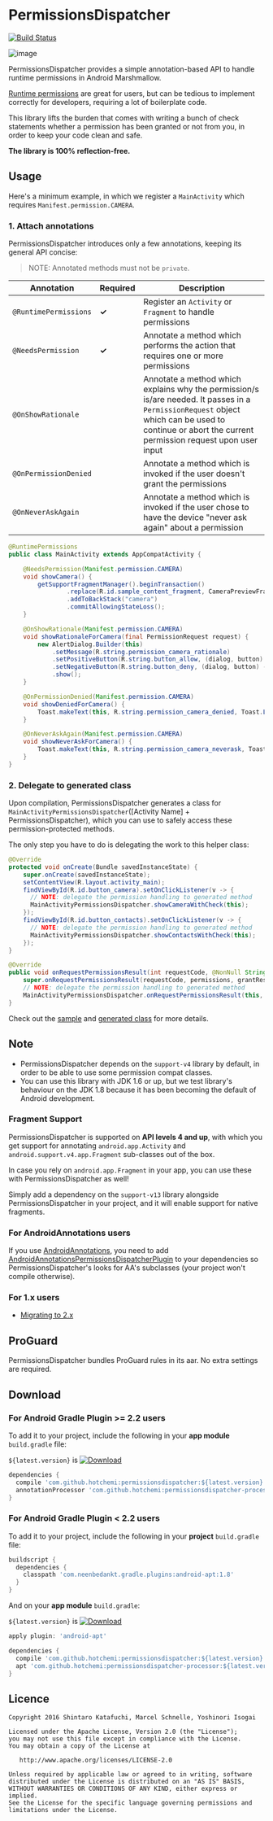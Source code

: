 # PermissionsDispatcher

[![Build Status](https://travis-ci.org/hotchemi/PermissionsDispatcher.svg?branch=master)](https://travis-ci.org/hotchemi/PermissionsDispatcher)

![image](https://raw.githubusercontent.com/hotchemi/PermissionsDispatcher/master/art/logo.png)

PermissionsDispatcher provides a simple annotation-based API to handle runtime permissions in Android Marshmallow.

[Runtime permissions](https://developer.android.com/preview/features/runtime-permissions.html) are great for users, but can be tedious to implement correctly for developers, requiring a lot of boilerplate code.

This library lifts the burden that comes with writing a bunch of check statements whether a permission has been granted or not from you, in order to keep your code clean and safe.

**The library is 100% reflection-free.**

## Usage

Here's a minimum example, in which we register a `MainActivity` which requires `Manifest.permission.CAMERA`.

### 1. Attach annotations

PermissionsDispatcher introduces only a few annotations, keeping its general API concise:

> NOTE: Annotated methods must not be `private`.

|Annotation|Required|Description|
|---|---|---|
|`@RuntimePermissions`|**✓**|Register an `Activity` or `Fragment` to handle permissions|
|`@NeedsPermission`|**✓**|Annotate a method which performs the action that requires one or more permissions|
|`@OnShowRationale`||Annotate a method which explains why the permission/s is/are needed. It passes in a `PermissionRequest` object which can be used to continue or abort the current permission request upon user input|
|`@OnPermissionDenied`||Annotate a method which is invoked if the user doesn't grant the permissions|
|`@OnNeverAskAgain`||Annotate a method which is invoked if the user chose to have the device "never ask again" about a permission|

```java
@RuntimePermissions
public class MainActivity extends AppCompatActivity {

    @NeedsPermission(Manifest.permission.CAMERA)
    void showCamera() {
        getSupportFragmentManager().beginTransaction()
                .replace(R.id.sample_content_fragment, CameraPreviewFragment.newInstance())
                .addToBackStack("camera")
                .commitAllowingStateLoss();
    }

    @OnShowRationale(Manifest.permission.CAMERA)
    void showRationaleForCamera(final PermissionRequest request) {
        new AlertDialog.Builder(this)
            .setMessage(R.string.permission_camera_rationale)
            .setPositiveButton(R.string.button_allow, (dialog, button) -> request.proceed())
            .setNegativeButton(R.string.button_deny, (dialog, button) -> request.cancel())
            .show();
    }

    @OnPermissionDenied(Manifest.permission.CAMERA)
    void showDeniedForCamera() {
        Toast.makeText(this, R.string.permission_camera_denied, Toast.LENGTH_SHORT).show();
    }

    @OnNeverAskAgain(Manifest.permission.CAMERA)
    void showNeverAskForCamera() {
        Toast.makeText(this, R.string.permission_camera_neverask, Toast.LENGTH_SHORT).show();
    }
}
```

### 2. Delegate to generated class

Upon compilation, PermissionsDispatcher generates a class for `MainActivityPermissionsDispatcher`([Activity Name] + PermissionsDispatcher), which you can use to safely access these permission-protected methods.

The only step you have to do is delegating the work to this helper class:

```java
@Override
protected void onCreate(Bundle savedInstanceState) {
    super.onCreate(savedInstanceState);
    setContentView(R.layout.activity_main);
    findViewById(R.id.button_camera).setOnClickListener(v -> {
      // NOTE: delegate the permission handling to generated method
      MainActivityPermissionsDispatcher.showCameraWithCheck(this);
    });
    findViewById(R.id.button_contacts).setOnClickListener(v -> {
      // NOTE: delegate the permission handling to generated method
      MainActivityPermissionsDispatcher.showContactsWithCheck(this);
    });
}

@Override
public void onRequestPermissionsResult(int requestCode, @NonNull String[] permissions, @NonNull int[] grantResults) {
    super.onRequestPermissionsResult(requestCode, permissions, grantResults);
    // NOTE: delegate the permission handling to generated method
    MainActivityPermissionsDispatcher.onRequestPermissionsResult(this, requestCode, grantResults);
}
```

Check out the [sample](https://github.com/hotchemi/PermissionsDispatcher/tree/master/sample) and [generated class](https://github.com/hotchemi/PermissionsDispatcher/blob/master/art/MainActivityPermissionsDispatcher.java) for more details.

## Note

- PermissionsDispatcher depends on the `support-v4` library by default, in order to be able to use some permission compat classes.
- You can use this library with JDK 1.6 or up, but we test library's behaviour on the JDK 1.8 because it has been becoming the default of Android development.

### Fragment Support

PermissionsDispatcher is supported on **API levels 4 and up**, with which you get support for annotating `android.app.Activity` and `android.support.v4.app.Fragment` sub-classes out of the box.

In case you rely on `android.app.Fragment` in your app, you can use these with PermissionsDispatcher as well!

Simply add a dependency on the `support-v13` library alongside PermissionsDispatcher in your project, and it will enable support for native fragments.

### For AndroidAnnotations users

If you use [AndroidAnnotations](http://androidannotations.org/), you need to add [AndroidAnnotationsPermissionsDispatcherPlugin](https://github.com/AleksanderMielczarek/AndroidAnnotationsPermissionsDispatcherPlugin) to your dependencies so PermissionsDispatcher's looks for AA's subclasses (your project won't compile otherwise).

### For 1.x users

- [Migrating to 2.x](https://github.com/hotchemi/PermissionsDispatcher/wiki/Migrating-to-2.x)

## ProGuard

PermissionsDispatcher bundles ProGuard rules in its aar. No extra settings are required.

## Download


### For Android Gradle Plugin >= 2.2 users

To add it to your project, include the following in your **app module** `build.gradle` file:

`${latest.version}` is [![Download](https://api.bintray.com/packages/hotchemi/maven/permissionsdispatcher/images/download.svg)](https://bintray.com/hotchemi/maven/permissionsdispatcher/_latestVersion)

```groovy
dependencies {
  compile 'com.github.hotchemi:permissionsdispatcher:${latest.version}'
  annotationProcessor 'com.github.hotchemi:permissionsdispatcher-processor:${latest.version}'
}
```

### For Android Gradle Plugin < 2.2 users

To add it to your project, include the following in your **project** `build.gradle` file:

```groovy
buildscript {
  dependencies {
    classpath 'com.neenbedankt.gradle.plugins:android-apt:1.8'
  }
}
```

And on your **app module** `build.gradle`:

`${latest.version}` is [![Download](https://api.bintray.com/packages/hotchemi/maven/permissionsdispatcher/images/download.svg)](https://bintray.com/hotchemi/maven/permissionsdispatcher/_latestVersion)

```groovy
apply plugin: 'android-apt'

dependencies {
  compile 'com.github.hotchemi:permissionsdispatcher:${latest.version}'
  apt 'com.github.hotchemi:permissionsdispatcher-processor:${latest.version}'
}
```

## Licence

```
Copyright 2016 Shintaro Katafuchi, Marcel Schnelle, Yoshinori Isogai

Licensed under the Apache License, Version 2.0 (the "License");
you may not use this file except in compliance with the License.
You may obtain a copy of the License at

   http://www.apache.org/licenses/LICENSE-2.0

Unless required by applicable law or agreed to in writing, software
distributed under the License is distributed on an "AS IS" BASIS,
WITHOUT WARRANTIES OR CONDITIONS OF ANY KIND, either express or implied.
See the License for the specific language governing permissions and
limitations under the License.
```
